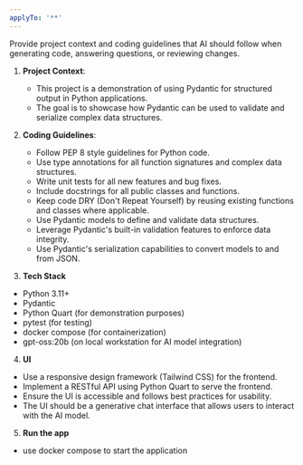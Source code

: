 ```yaml
---
applyTo: '**'
---
```

Provide project context and coding guidelines that AI should follow when generating code, answering questions, or reviewing changes.

1. **Project Context**:
   - This project is a demonstration of using Pydantic for structured output in Python applications.
   - The goal is to showcase how Pydantic can be used to validate and serialize complex data structures.

2. **Coding Guidelines**:
   - Follow PEP 8 style guidelines for Python code.
   - Use type annotations for all function signatures and complex data structures.
   - Write unit tests for all new features and bug fixes.
   - Include docstrings for all public classes and functions.
   - Keep code DRY (Don't Repeat Yourself) by reusing existing functions and classes where applicable.
   - Use Pydantic models to define and validate data structures.
   - Leverage Pydantic's built-in validation features to enforce data integrity.
   - Use Pydantic's serialization capabilities to convert models to and from JSON.

 3. **Tech Stack**  
   - Python 3.11+
   - Pydantic
   - Python Quart (for demonstration purposes)
   - pytest (for testing)
   - docker compose (for containerization)
   - gpt-oss:20b (on local workstation for AI model integration)

 4. **UI**  
   - Use a responsive design framework (Tailwind CSS) for the frontend.
   - Implement a RESTful API using Python Quart to serve the frontend.
   - Ensure the UI is accessible and follows best practices for usability.
   - The UI should be a generative chat interface that allows users to interact with the AI model.

 5. **Run the app**
 - use docker compose to start the application